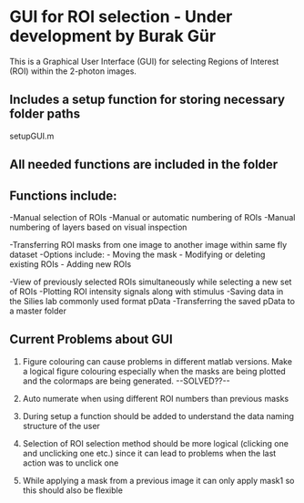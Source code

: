 # GUI for ROI selection - Under development by Burak Gür
This is a Graphical User Interface (GUI) for selecting Regions of Interest (ROI) within the 2-photon images. 

## Includes a setup function for storing necessary folder paths
setupGUI.m

## All needed functions are included in the folder

## Functions include:
-Manual selection of ROIs
-Manual or automatic numbering of ROIs
-Manual numbering of layers based on visual inspection

-Transferring ROI masks from one image to another image within same fly dataset
-Options include:
	- Moving the mask
	- Modifying or deleting existing ROIs
	- Adding new ROIs

-View of previously selected ROIs simultaneously while selecting a new set of ROIs
-Plotting ROI intensity signals along with stimulus
-Saving data in the Silies lab commonly used format pData
-Transferring the saved pData to a master folder

## Current Problems about GUI

1) Figure colouring can cause problems in different matlab versions. Make a logical figure colouring especially when the masks are being plotted and the colormaps are being generated. --SOLVED??--

2) Auto numerate when using different ROI numbers than previous masks

3) During setup a function should be added to understand the data naming structure of the user

4) Selection of ROI selection method should be more logical (clicking one and unclicking one etc.) since it can lead to problems when the last action was to unclick one 

5) While applying a mask from a previous image it can only apply mask1 so this should also be flexible